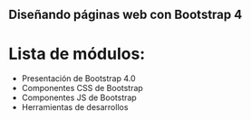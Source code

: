 ## Diseñando páginas web con Bootstrap 4

# Lista de módulos:

- Presentación de Bootstrap 4.0
- Componentes CSS de Bootstrap
- Componentes JS de Bootstrap
- Herramientas de desarrollos